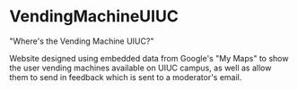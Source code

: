 # VendingMachineUIUC

"Where's the Vending Machine UIUC?"

Website designed using embedded data from Google's "My Maps" to show the user vending machines available on UIUC campus, as well as allow them to send in feedback which is sent to a moderator's email.
